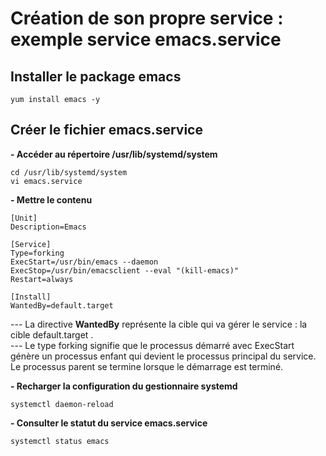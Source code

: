 # Création de son propre service : exemple service emacs.service

## Installer le package emacs

```
yum install emacs -y
```

## Créer le fichier emacs.service 

**- Accéder au répertoire /usr/lib/systemd/system**

```
cd /usr/lib/systemd/system
vi emacs.service
```

**- Mettre le contenu**

```
[Unit]
Description=Emacs

[Service]
Type=forking
ExecStart=/usr/bin/emacs --daemon
ExecStop=/usr/bin/emacsclient --eval "(kill-emacs)"
Restart=always

[Install]
WantedBy=default.target
```

--- La directive **WantedBy** représente la cible qui va gérer le service : la cible default.target .<br>
--- Le type forking signifie que le processus démarré avec ExecStart génère un processus enfant qui devient le processus principal du service. Le processus parent se termine lorsque le démarrage est terminé.

**- Recharger la configuration du gestionnaire systemd**

```
systemctl daemon-reload
```

**- Consulter le statut du service emacs.service**

```
systemctl status emacs
```
